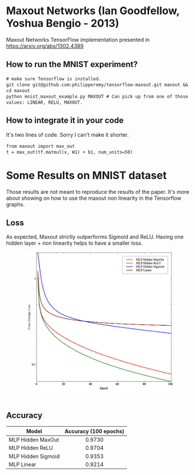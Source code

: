 # Maxout Networks (Ian Goodfellow, Yoshua Bengio - 2013)
Maxout Networks TensorFlow implementation presented in https://arxiv.org/abs/1302.4389

## How to run the MNIST experiment?

```
# make sure Tensorflow is installed.
git clone git@github.com:philipperemy/tensorflow-maxout.git maxout && cd maxout
python mnist_maxout_example.py MAXOUT # Can pick up from one of those values: LINEAR, RELU, MAXOUT.
```

## How to integrate it in your code

It's two lines of code. Sorry I can't make it shorter.

```
from maxout import max_out
t = max_out(tf.matmul(x, W1) + b1, num_units=50)
```

# Some Results on MNIST dataset

Those results are not meant to reproduce the results of the paper. It's more about showing on how to use the maxout non linearity in the Tensorflow graphs.

## Loss

As expected, Maxout strictly outperforms Sigmoid and ReLU. Having one hidden layer + non linearity helps to have a smaller loss.

<div align="center">
  <img src="fig/mnist.png" width="400"><br><br>
</div>

## Accuracy

| Model      | Accuracy (100 epochs) | 
| ------------- |:-------------:|
| MLP Hidden MaxOut      | 0.9730 |
| MLP Hidden ReLU       |  0.9704      |
| MLP Hidden Sigmoid | 0.9353      |
| MLP Linear | 0.9214      |
